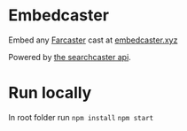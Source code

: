 # Embedcaster

Embed any [Farcaster](https://www.farcaster.xyz/) cast at [embedcaster.xyz](https://embedcaster.xyz/)

Powered by [the searchcaster api](https://searchcaster.xyz/docs).


# Run locally
In root folder run
`npm install`
`npm start`
